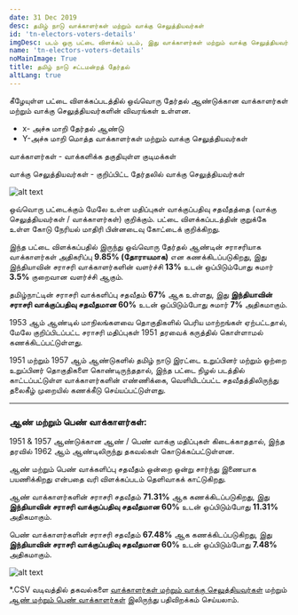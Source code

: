 ```yaml
---
date: 31 Dec 2019
desc: தமிழ் நாடு வாக்காளர்கள் மற்றும் வாக்கு செலுத்தியவர்கள்
id: 'tn-electors-voters-details'
imgDesc: படம் ஒரு பட்டை விளக்கப் படம், இது வாக்காளர்கள் மற்றும் வாக்கு செலுத்தியவர்களின் விவரங்களை காட்டுகிறது.
name: 'tn-electors-voters-details'
noMainImage: True
title: தமிழ் நாடு சட்டமன்றத் தேர்தல்
altLang: true
---
```


கீழேயுள்ள பட்டை விளக்கப்படத்தில் ஒவ்வொரு தேர்தல் ஆண்டுக்கான வாக்காளர்கள் மற்றும் வாக்கு செலுத்தியவர்களின் விவரங்கள் உள்ளன.

- x- அச்சு மாறி தேர்தல் ஆண்டு
- Y-அச்சு மாறி மொத்த வாக்காளர்கள் மற்றும் வாக்கு செலுத்தியவர்கள்

வாக்காளர்கள் - வாக்களிக்க தகுதியுள்ள குடிமக்கள்

வாக்கு செலுத்தியவர்கள் - குறிப்பிட்ட தேர்தலில் வாக்கு செலுத்தியவர்கள்

<img src="/politics/tn-electors-voters-details_files/figure-markdown/Plot-Electors-Voters-1.png" alt="alt text" class="blogs_image">

ஒவ்வொரு பட்டைக்கும் மேலே உள்ள மதிப்புகள் வாக்குப்பதிவு சதவீதத்தை (வாக்கு செலுத்தியவர்கள் / வாக்காளர்கள்) குறிக்கும். பட்டை விளக்கப்படத்தின் குறுக்கே உள்ள கோடு நேரியல் மாதிரி பின்னடைவு கோட்டைக் குறிக்கிறது.

இந்த பட்டை விளக்கப்பதில் இருந்து ஒவ்வொரு தேர்தல் ஆண்டின் சராசரியாக வாக்காளர்கள் அதிகரிப்பு **9.85% (தோராயமாக)**  என கணக்கிடப்படுகிறது, இது இந்தியாவின் சராசரி வாக்காளர்களின் வளர்ச்சி **13%** உடன் ஒப்பிடும்போது சுமார் **3.5%** குறைவான வளர்ச்சி ஆகும். 

தமிழ்நாட்டின் சராசரி வாக்களிப்பு சதவீதம் **67%** ஆக உள்ளது, இது **இந்தியாவின் சராசரி வாக்குப்பதிவு சதவீதமான 60%** உடன் ஒப்பிடும்போது சுமார் **7%** அதிகமாகும்.

1953 ஆம் ஆண்டில் மாநிலங்களவை தொகுதிகளில் பெரிய மாற்றங்கள் ஏற்பட்டதால், மேலே குறிப்பிடப்பட்ட சராசரி மதிப்புகள் 1951 தரவைக் கருத்தில் கொள்ளாமல் கணக்கிடப்பட்டுள்ளது.

1951 மற்றும் 1957 ஆம் ஆண்டுகளில் தமிழ் நாடு இரட்டை உறுப்பினர் மற்றும் ஒற்றை உறுப்பினர் தொகுதிகளை கொண்டிருந்ததால், இந்த பட்டை நிழல் படத்தில் காட்டப்பட்டுள்ள வாக்காளர்களின் எண்ணிக்கை, வெளியிடப்பட்ட  சதவீதத்திலிருந்து தலைகீழ் முறையில் கணக்கீடு செய்யப்பட்டுள்ளது.

------------------------------------------------------------------------

### ஆண் மற்றும் பெண் வாக்காளர்கள்:

1951 & 1957 ஆண்டுக்கான ஆண் / பெண் வாக்கு மதிப்புகள் கிடைக்காததால், இந்த தரவில் 1962 ஆம் ஆண்டிலிருந்து தகவல்கள் கொடுக்கப்பட்டுள்ளன. 

ஆண் மற்றும் பெண் வாக்களிப்பு சதவீதம் ஒன்றை ஒன்று சார்ந்து இணையாக பயணிக்கிறது என்பதை வரி விளக்கப்படம் தெளிவாகக் காட்டுகிறது.

ஆண் வாக்காளர்களின் சராசரி சதவீதம் **71.31%** ஆக கணக்கிடப்படுகிறது, இது **இந்தியாவின் சராசரி வாக்குப்பதிவு சதவீதமான 60%** உடன் ஒப்பிடும்போது **11.31%** அதிகமாகும்.

பெண் வாக்காளர்களின் சராசரி சதவீதம் **67.48%** ஆக கணக்கிடப்படுகிறது, இது **இந்தியாவின் சராசரி வாக்குப்பதிவு சதவீதமான 60%** உடன் ஒப்பிடும்போது **7.48%** அதிகமாகும்.

<img src="/politics/tn-electors-voters-details_files/figure-markdown/Plot-male-female-1.png" alt="alt text" class="blogs_image">

\*.CSV வடிவத்தில் தகவல்களை [வாக்காளர்கள் மற்றும் வாக்கு செலுத்தியவர்கள்](http://thedatatalks.in/datas/politics/tn-electors.csv) மற்றும் [ஆண் மற்றும் பெண் வாக்காளர்கள்](http://thedatatalks.in/datas/politics/tn-male-female-electors.csv) இலிருந்து பதிவிறக்கம் செய்யலாம்.

<style>

</style>